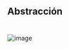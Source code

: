 ## Abstracción

#
![image](https://github.com/user-attachments/assets/8cc8ecfb-7dd3-46d3-838c-86a484485ca8)

#
